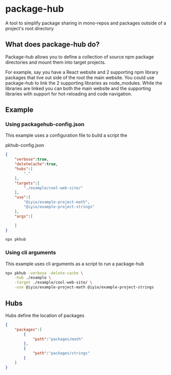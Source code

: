 # package-hub
A tool to simplify package sharing in mono-repos and packages outside of a project's root directory

## What does package-hub do?
Package-hub allows you to define a collection of source npm package directories and mount them
into target projects.

For example, say you have a React website and 2 supporting npm library packages that live out side of
the root the main website. You could use package-hub to link the 2 supporting libraries as 
node_modules. While the libraries are linked you can both the main website and the supporting
libraries with support for hot-reloading and code navigation.

## Example

### Using packagehub-config.json
This example uses a configuration file to build a script the 


pkhub-config.json
``` json
{
    "verbose":true,
    "deleteCache":true,
    "hubs":[
        "."
    ],
    "targets":[
        "./example/cool-web-site/"
    ],
    "use":[
        "@iyio/example-project-math",
        "@iyio/example-project-strings"
    ],
    "args":[

    ]
}
```

``` sh
npx pkhub
```


### Using cli arguments
This example uses cli arguments as a script to run a package-hub
``` sh
npx pkhub -verbose -delete-cache \
    -hub ./example \
    -target ./example/cool-web-site/ \
    -use @iyio/example-project-math @iyio/example-project-strings
```


## Hubs

Hubs define the location of packages

``` json
{
    "packages":[
        {
            "path":"packages/math"
        },
        {
            "path":"packages/strings"
        }
    ]
}
```